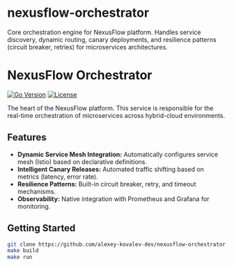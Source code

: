 # nexusflow-orchestrator
Core orchestration engine for NexusFlow platform. Handles service discovery, dynamic routing, canary deployments, and resilience patterns (circuit breaker, retries) for microservices architectures.
# NexusFlow Orchestrator

[![Go Version](https://img.shields.io/badge/Go-1.21-blue)](https://golang.org/)
[![License](https://img.shields.io/badge/License-Apache_2.0-blue.svg)](https://opensource.org/licenses/Apache-2.0)

The heart of the NexusFlow platform. This service is responsible for the real-time orchestration of microservices across hybrid-cloud environments.

## Features
- **Dynamic Service Mesh Integration:** Automatically configures service mesh (Istio) based on declarative definitions.
- **Intelligent Canary Releases:** Automated traffic shifting based on metrics (latency, error rate).
- **Resilience Patterns:** Built-in circuit breaker, retry, and timeout mechanisms.
- **Observability:** Native integration with Prometheus and Grafana for monitoring.

## Getting Started
```bash
git clone https://github.com/alexey-kovalev-dev/nexusflow-orchestrator.git
make build
make run
